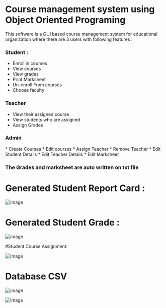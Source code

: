 # Course management system using Object Oriented Programing 
This software is a GUI based course management system for educational organization where there are 3 users with following features : 
<h3>Student :</h3> 

* Enroll in courses
* View courses 
* View grades 
* Print Marksheet 
* Un-enroll From courses 
* Choose faculty 

<h3> Teacher </h3>

* View their assigned course
* View students who are assigned
* Assign Grades

<h3> Admin </h3>
* Create Courses
* Edit courses 
* Assign Teacher
* Remove Teacher
* Edit Student Details
* Edit Teacher Details 
* Edit Marksheet

<h3> The Grades and marksheet are auto written on txt file </h3>

# Generated Student Report Card :

![image](https://user-images.githubusercontent.com/81900908/169745963-7d5b9249-facc-4c5e-8ba3-f1a4c5b43f4c.png)

# Generated Student Grade :

![image](https://user-images.githubusercontent.com/81900908/169746281-2feee7f5-b2c8-4f4d-ad06-dacc0e1aa3dd.png)

#Student Course Assignment: 

![image](https://user-images.githubusercontent.com/81900908/169747037-ad7b43db-4f48-4512-9b1b-a9e61e072b2f.png)


# Database CSV

![image](https://user-images.githubusercontent.com/81900908/169746666-5370ad64-6c8d-4d13-97f2-2453b8cab565.png)

![image](https://user-images.githubusercontent.com/81900908/169746704-60e0838b-0429-40ff-be97-7688195c7816.png)


